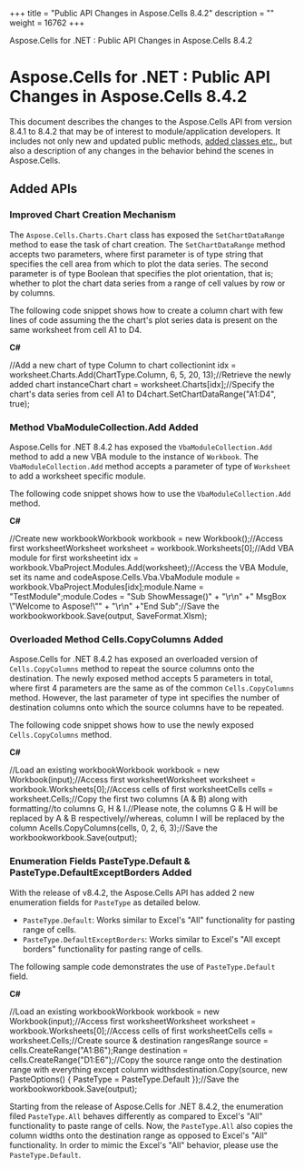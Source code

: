 +++
title = "Public API Changes in Aspose.Cells 8.4.2" 
description = "" 
weight = 16762 
+++

Aspose.Cells for .NET : Public API Changes in Aspose.Cells 8.4.2  

# Aspose.Cells for .NET : Public API Changes in Aspose.Cells 8.4.2


This document describes the changes to the Aspose.Cells API from version 8.4.1 to 8.4.2 that may be of interest to module/application developers. It includes not only new and updated public methods, [added classes etc.](http://localhost:1313/cellsnet/developerguide/knowledgebase/migratingfromearlierversionsofasposecells/public+api+changes+in+aspose.cells+8.4.2), but also a description of any changes in the behavior behind the scenes in Aspose.Cells.

## Added APIs

### Improved Chart Creation Mechanism

The `Aspose.Cells.Charts.Chart` class has exposed the `SetChartDataRange` method to ease the task of chart creation. The `SetChartDataRange` method accepts two parameters, where first parameter is of type string that specifies the cell area from which to plot the data series. The second parameter is of type Boolean that specifies the plot orientation, that is; whether to plot the chart data series from a range of cell values by row or by columns.

The following code snippet shows how to create a column chart with few lines of code assuming the the chart's plot series data is present on the same worksheet from cell A1 to D4.

**C#**

//Add a new chart of type Column to chart collectionint idx = worksheet.Charts.Add(ChartType.Column, 6, 5, 20, 13);//Retrieve the newly added chart instanceChart chart = worksheet.Charts\[idx\];//Specify the chart's data series from cell A1 to D4chart.SetChartDataRange("A1:D4", true);

### Method VbaModuleCollection.Add Added

Aspose.Cells for .NET 8.4.2 has exposed the `VbaModuleCollection.Add` method to add a new VBA module to the instance of `Workbook`. The `VbaModuleCollection.Add` method accepts a parameter of type of `Worksheet` to add a worksheet specific module.

The following code snippet shows how to use the `VbaModuleCollection.Add` method.

**C#**

//Create new workbookWorkbook workbook = new Workbook();//Access first worksheetWorksheet worksheet = workbook.Worksheets\[0\];//Add VBA module for first worksheetint idx = workbook.VbaProject.Modules.Add(worksheet);//Access the VBA Module, set its name and codeAspose.Cells.Vba.VbaModule module = workbook.VbaProject.Modules\[idx\];module.Name = "TestModule";module.Codes = "Sub ShowMessage()" + "\\r\\n" +"    MsgBox \\"Welcome to Aspose!\\"" + "\\r\\n" +"End Sub";//Save the workbookworkbook.Save(output, SaveFormat.Xlsm);

### Overloaded Method Cells.CopyColumns Added

Aspose.Cells for .NET 8.4.2 has exposed an overloaded version of `Cells.CopyColumns` method to repeat the source columns onto the destination. The newly exposed method accepts 5 parameters in total, where first 4 parameters are the same as of the common `Cells.CopyColumns` method. However, the last parameter of type int specifies the number of destination columns onto which the source columns have to be repeated.

The following code snippet shows how to use the newly exposed `Cells.CopyColumns` method.

**C#**

//Load an existing workbookWorkbook workbook = new Workbook(input);//Access first worksheetWorksheet worksheet = workbook.Worksheets\[0\];//Access cells of first worksheetCells cells = worksheet.Cells;//Copy the first two columns (A & B) along with formatting//to columns G, H & I.//Please note, the columns G & H will be replaced by A & B respectively//whereas, column I will be replaced by the column Acells.CopyColumns(cells, 0, 2, 6, 3);//Save the workbookworkbook.Save(output);

### Enumeration Fields PasteType.Default & PasteType.DefaultExceptBorders Added

With the release of v8.4.2, the Aspose.Cells API has added 2 new enumeration fields for `PasteType` as detailed below.

*   `PasteType.Default`: Works similar to Excel's "All" functionality for pasting range of cells.
*   `PasteType.DefaultExceptBorders`: Works similar to Excel's "All except borders" functionality for pasting range of cells.

The following sample code demonstrates the use of `PasteType.Default` field.

**C#**

//Load an existing workbookWorkbook workbook = new Workbook(input);//Access first worksheetWorksheet worksheet = workbook.Worksheets\[0\];//Access cells of first worksheetCells cells = worksheet.Cells;//Create source & destination rangesRange source = cells.CreateRange("A1:B6");Range destination = cells.CreateRange("D1:E6");//Copy the source range onto the destination range with everything except column widthsdestination.Copy(source, new PasteOptions() { PasteType = PasteType.Default });//Save the workbookworkbook.Save(output);

Starting from the release of Aspose.Cells for .NET 8.4.2, the enumeration filed `PasteType.All` behaves differently as compared to Excel's "All" functionality to paste range of cells. Now, the `PasteType.All` also copies the column widths onto the destination range as opposed to Excel's "All" functionality. In order to mimic the Excel's "All" behavior, please use the `PasteType.Default`.

